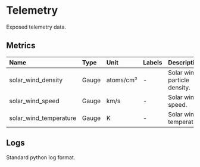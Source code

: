 
# Telemetry

Exposed telemetry data.

## Metrics

| Name | Type | Unit | Labels | Description |
| :--- | :--- | :--- | :--- | :--- |
| solar_wind_density | Gauge | atoms/cm&sup3; | - | Solar wind particle density. |
| solar_wind_speed | Gauge | km/s | - | Solar wind speed. |
| solar_wind_temperature | Gauge | K | - | Solar wind temperature. |

## Logs

Standard python log format.
